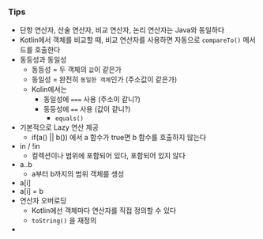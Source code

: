 
### Tips

* 단항 연산자, 산술 연산자, 비교 연산자, 논리 연산자는 Java와 동일하다
* Kotlin에서 객체를 비교할 때, 비교 연산자를 사용하면 자동으로 `compareTo()` 메서드를 호출한다
* 동등성과 동일성
  * 동등성 = 두 객체의 `값`이 같은가
  * 동일성 = 완전히 `동일한 객체`인가 (주소값이 같은가)
  * Kolin에서는
    * 동일성에 `===` 사용 (주소이 같니?)
    * 동등성에 `==` 사용 (값이 같니?)
      * `equals()`
* 기본적으로 Lazy 연산 제공
  * if(a() || b()) 에서 a 함수가 true면 b 함수를 호출하지 않는다
* in / !in
  * 컬렉션이나 범위에 포함되어 있다, 포함되어 있지 않다
* a..b
  * a부터 b까지의 범위 객체를 생성
* a[i]
* a[i] = b
* 연산자 오버로딩
  * Kotlin에선 객체마다 연산자를 직접 정의할 수 있다
  * `toString()` 을 재정의
* 
